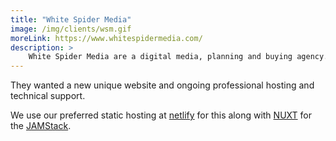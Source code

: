 ```yaml
---
title: "White Spider Media"
image: /img/clients/wsm.gif
moreLink: https://www.whitespidermedia.com/
description: >
    White Spider Media are a digital media, planning and buying agency.
---
```


They wanted a new unique website and ongoing professional hosting and technical support. 
      
We use our preferred static hosting at [netlify](https://www.netlify.com/) for this along with  [NUXT](https://nuxtjs.org/) for the [JAMStack](https://jamstack.org/).